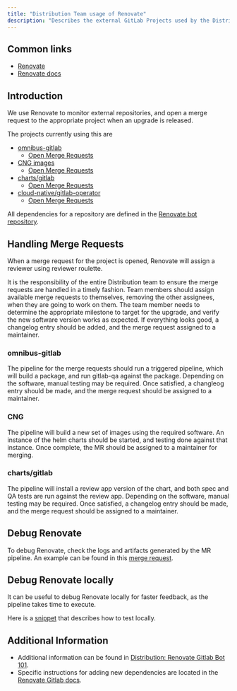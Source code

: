 ```yaml
---
title: "Distribution Team usage of Renovate"
description: "Describes the external GitLab Projects used by the Distribution Team, how to handle MRs from these, and resources for Renovate maintenance and new dependency addition."
---
```


## Common links

* [Renovate](https://www.mend.io/renovate)
* [Renovate docs](https://docs.renovatebot.com)

## Introduction

We use Renovate to monitor external repositories, and open a merge request to the appropriate project when an upgrade is released.

The projects currently using this are

* [omnibus-gitlab](https://gitlab.com/gitlab-org/omnibus-gitlab)
  * [Open Merge Requests](https://gitlab.com/gitlab-org/omnibus-gitlab/-/issues/8557)
* [CNG images](https://gitlab.com/gitlab-org/build/CNG)
  * [Open Merge Requests](https://gitlab.com/gitlab-org/build/CNG/-/issues/1927)
* [charts/gitlab](https://gitlab.com/gitlab-org/charts/gitlab)
  * [Open Merge Requests](https://gitlab.com/gitlab-org/charts/gitlab/-/issues/5629)
* [cloud-native/gitlab-operator](https://gitlab.com/gitlab-org/cloud-native/gitlab-operator)
  * [Open Merge Requests](https://gitlab.com/gitlab-org/cloud-native/gitlab-operator/-/issues/1688)

All dependencies for a repository are defined in the [Renovate bot repository](https://gitlab.com/gitlab-org/frontend/renovate-gitlab-bot/-/tree/main/renovate/distribution).

## Handling Merge Requests

When a merge request for the project is opened, Renovate will assign a reviewer using reviewer roulette.

It is the responsibility of the entire Distribution team to ensure the merge requests
are handled in a timely fashion. Team members should assign available merge requests
to themselves, removing the other assignees, when they are going to work on them.
The team member needs to determine the appropriate milestone to target for the upgrade,
and verify the new software version works as expected. If everything looks good,
a changelog entry should be added, and the merge request assigned to a maintainer.

### omnibus-gitlab

The pipeline for the merge requests should run a triggered pipeline, which will build a package, and run gitlab-qa
against the package. Depending on the software, manual testing may be required. Once satisfied, a changleog entry
should be made, and the merge request should be assigned to a maintainer.

### CNG

The pipeline will build a new set of images using the required software. An instance of the helm charts should be
started, and testing done against that instance. Once complete, the MR should be assigned to a maintainer for
merging.

### charts/gitlab

The pipeline will install a review app version of the chart, and both spec and
QA tests are run against the review app. Depending on the software, manual testing
may be required. Once satisfied, a changelog entry should be made, and the merge
request should be assigned to a maintainer.

## Debug Renovate

To debug Renovate, check the logs and artifacts generated by the MR pipeline.
An example can be found in this [merge request](https://gitlab.com/gitlab-org/frontend/renovate-gitlab-bot/-/merge_requests/863#note_1949448556).

## Debug Renovate locally

It can be useful to debug Renovate locally for faster feedback, as the pipeline takes time to execute.

Here is a [snippet](https://gitlab.com/-/snippets/3761950) that describes how to test locally.

## Additional Information

* Additional information can be found in [Distribution: Renovate Gitlab Bot 101](https://gitlab.com/gitlab-org/distribution/distributions-101/-/tree/main/GitLab%20Renovate%20Bot?ref_type=heads).
* Specific instructions for adding new dependencies are located in the [Renovate Gitlab docs](https://gitlab.com/gitlab-org/frontend/renovate-gitlab-bot/-/blob/main/docs/setting-up-a-new-project.md).
